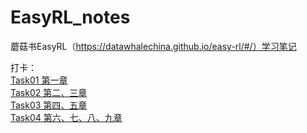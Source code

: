# EasyRL_notes
蘑菇书EasyRL（https://datawhalechina.github.io/easy-rl/#/）学习笔记

打卡：  
[Task01 第一章](https://github.com/HeGanjie/EasyRL_notes/blob/main/EasyRL_note1.ipynb)  
[Task02 第二、三章](https://github.com/HeGanjie/EasyRL_notes/blob/main/EasyRL_note2.md)  
[Task03 第四、五章](https://github.com/HeGanjie/EasyRL_notes/blob/main/EasyRL_note3.md)  
[Task04 第六、七、八、九章](https://github.com/HeGanjie/EasyRL_notes/blob/main/EasyRL_note4.md)  